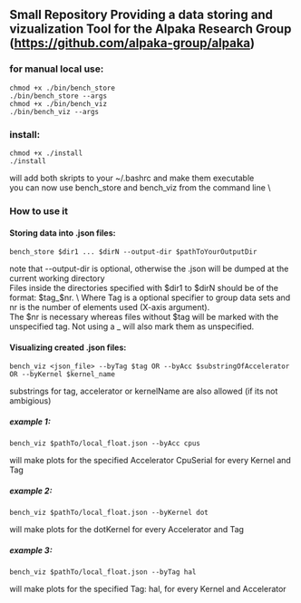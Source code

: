 ## Small Repository Providing a data storing and vizualization Tool for the Alpaka Research Group (https://github.com/alpaka-group/alpaka)
### for manual local use:
	chmod +x ./bin/bench_store
	./bin/bench_store --args	
	chmod +x ./bin/bench_viz
	./bin/bench_viz --args
### install:
	chmod +x ./install
	./install
will add both skripts to your ~/.bashrc and make them executable  \
you can now use bench_store and bench_viz from the command line  \
### How to use it
#### Storing data into .json files:
	bench_store $dir1 ... $dirN --output-dir $pathToYourOutputDir
note that --output-dir is optional, otherwise the .json will be dumped at the current working directory  \
Files inside the directories specified with $dir1 to $dirN should be of the format: $tag_$nr.  \ 
Where Tag is a optional specifier to group data sets and nr is the number of elements used (X-axis argument).  \
The $nr is necessary whereas files without $tag will be marked with the unspecified tag. Not using a _ will also mark them as unspecified. 
#### Visualizing created .json files: 
	bench_viz <json_file> --byTag $tag OR --byAcc $substringOfAccelerator OR --byKernel $kernel_name
substrings for tag, accelerator or kernelName are also allowed (if its not ambigious)
##### example 1:
	bench_viz $pathTo/local_float.json --byAcc cpus 
will make plots for the specified Accelerator CpuSerial for every Kernel and Tag
##### example 2:
	bench_viz $pathTo/local_float.json --byKernel dot
will make plots for the dotKernel for every Accelerator and Tag
##### example 3:
	bench_viz $pathTo/local_float.json --byTag hal
will make plots for the specified Tag: hal, for every Kernel and Accelerator
